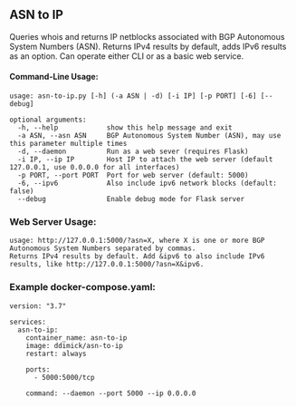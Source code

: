 ## ASN to IP

Queries whois and returns IP netblocks associated with BGP Autonomous System Numbers (ASN). Returns IPv4 results by default, adds IPv6 results as an option. Can operate either CLI or as a basic web service.

#### Command-Line Usage:

```
usage: asn-to-ip.py [-h] (-a ASN | -d) [-i IP] [-p PORT] [-6] [--debug]

optional arguments:
  -h, --help            show this help message and exit
  -a ASN, --asn ASN     BGP Autonomous System Number (ASN), may use this parameter multiple times
  -d, --daemon          Run as a web sever (requires Flask)
  -i IP, --ip IP        Host IP to attach the web server (default 127.0.0.1, use 0.0.0.0 for all interfaces)
  -p PORT, --port PORT  Port for web server (default: 5000)
  -6, --ipv6            Also include ipv6 network blocks (default: false)
  --debug               Enable debug mode for Flask server
```

### Web Server Usage:

```
usage: http://127.0.0.1:5000/?asn=X, where X is one or more BGP Autonomous System Numbers separated by commas.
Returns IPv4 results by default. Add &ipv6 to also include IPv6 results, like http://127.0.0.1:5000/?asn=X&ipv6.
```

### Example docker-compose.yaml:

```
version: "3.7"

services:
  asn-to-ip:
    container_name: asn-to-ip
    image: ddimick/asn-to-ip
    restart: always

    ports:
      - 5000:5000/tcp

    command: --daemon --port 5000 --ip 0.0.0.0
```
